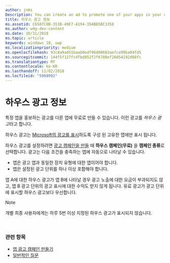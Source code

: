 ```yaml
---
author: jnHs
Description: You can create an ad to promote one of your apps in your other apps, for free. We call these house ads.
title: 하우스 광고 정보
ms.assetid: C6507C8B-351B-49E7-A194-35AB05BC3358
ms.author: wdg-dev-content
ms.date: 10/31/2018
ms.topic: article
keywords: windows 10, uwp
ms.localizationpriority: medium
ms.openlocfilehash: 93c8a9ad51baab0edf96d08682aefce99ba04fd5
ms.sourcegitcommit: 144f5f127fc4fbd852f2f6780ef26054192d68fc
ms.translationtype: MT
ms.contentlocale: ko-KR
ms.lasthandoff: 11/02/2018
ms.locfileid: "5988992"
---
```

# <a name="about-house-ads"></a>하우스 광고 정보


특정 앱을 홍보하는 광고를 다른 앱에 무료로 만들 수 있습니다. 이런 광고를 *하우스 광고*라고 합니다.

하우스 광고는 [Microsoft의 광고를 표시](../monetize/display-ads-in-your-app.md)하도록 구성 된 고유한 앱에만 표시 됩니다.

하우스 광고를 설정하려면 [광고 캠페인을 만들](create-an-ad-campaign-for-your-app.md) 때 **하우스 캠페인(무료)** 을 **캠페인 종류**로 선택합니다. 광고는 다음 조건을 충족하는 앱에 자동으로 나타날 수 있습니다.

-   앱은 광고 앱과 동일한 장치 유형에 대한 앱이어야 합니다.
-   앱은 설정된 광고 단위를 하나 이상 포함해야 합니다.

앱 A에 대한 하우스 광고가 앱 B에 나타날 경우 광고 노출에 대한 요금이 부과되지도 않고, 앱 B 광고 단위의 광고 표시에 대한 수익도 받지 않게 됩니다. 유료 광고가 광고 단위에 표시할 하우스 광고보다 우선합니다.

>[!NOTE]
> 개별 최종 사용자에게는 하루 5번 이상 지정된 하우스 광고가 표시되지 않습니다.

 

### <a name="related-topics"></a>관련 항목


* [앱 광고 캠페인 만들기](create-an-ad-campaign-for-your-app.md)
* [일반적인 질문](common-questions.md)
